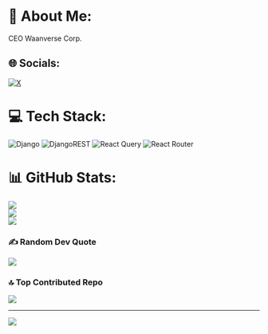 # 💫 About Me:
CEO Waanverse Corp.


## 🌐 Socials:
[![X](https://img.shields.io/badge/X-black.svg?logo=X&logoColor=white)](https://x.com/theetawee)

# 💻 Tech Stack:
![Django](https://img.shields.io/badge/django-%23092E20.svg?style=for-the-badge&logo=django&logoColor=white) ![DjangoREST](https://img.shields.io/badge/DJANGO-REST-ff1709?style=for-the-badge&logo=django&logoColor=white&color=ff1709&labelColor=gray) ![React Query](https://img.shields.io/badge/-React%20Query-FF4154?style=for-the-badge&logo=react%20query&logoColor=white) ![React Router](https://img.shields.io/badge/React_Router-CA4245?style=for-the-badge&logo=react-router&logoColor=white)
# 📊 GitHub Stats:
![](https://github-readme-stats.vercel.app/api?username=Theetawee&theme=dark&hide_border=false&include_all_commits=true&count_private=true)<br/>
![](https://github-readme-streak-stats.herokuapp.com/?user=Theetawee&theme=dark&hide_border=false)<br/>
![](https://github-readme-stats.vercel.app/api/top-langs/?username=Theetawee&theme=dark&hide_border=false&include_all_commits=true&count_private=true&layout=compact)

### ✍️ Random Dev Quote
![](https://quotes-github-readme.vercel.app/api?type=horizontal&theme=tokyonight)

### 🔝 Top Contributed Repo
![](https://github-contributor-stats.vercel.app/api?username=Theetawee&limit=5&theme=dark&combine_all_yearly_contributions=true)

---
[![](https://visitcount.itsvg.in/api?id=Theetawee&icon=2&color=9)](https://visitcount.itsvg.in)

<!-- Proudly created with GPRM ( https://gprm.itsvg.in ) -->
